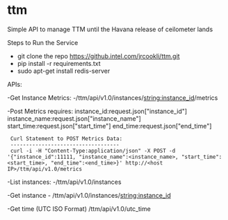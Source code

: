 ttm
===

Simple API to manage TTM until the Havana release of ceilometer lands

Steps to Run the Service
  - git clone the repo https://github.intel.com/jrcookli/ttm.git
  - pip install -r requirements.txt
  - sudo apt-get install redis-server

APIs:

  -Get Instance Metrics:
     -/ttm/api/v1.0/instances/<string:instance_id>/metrics

  -Post Metrics requires: 
     instance_id:request.json["instance_id"]
     instance_name:request.json["instance_name"]
     start_time:request.json["start_time"]
     end_time:request.json["end_time"]

     Curl Statement to POST Metrics Data: 
     -----------------------------------
     curl -i -H "Content-Type:application/json" -X POST -d '{"instance_id":11111, "instance_name":<instance_name>, "start_time":<start_time>, "end_time":<end_time>}' http://<host IP>/ttm/api/v1.0/metrics
   
  -List instances: 
    -/ttm/api/v1.0/instances

  -Get instance
    - /ttm/api/v1.0/instances/<string:instance_id>

  -Get time (UTC ISO Format)
      /ttm/api/v1.0/utc_time

 
